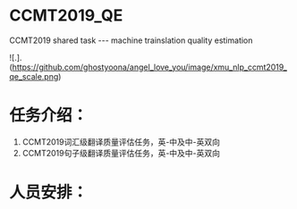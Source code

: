 # CCMT2019_QE
CCMT2019  shared task --- machine trainslation quality estimation

![.].(https://github.com/ghostyoona/angel_love_you/image/xmu_nlp_ccmt2019_qe_scale.png)

任务介绍：
========
1. CCMT2019词汇级翻译质量评估任务，英-中及中-英双向
2. CCMT2019句子级翻译质量评估任务，英-中及中-英双向

人员安排：
=======

